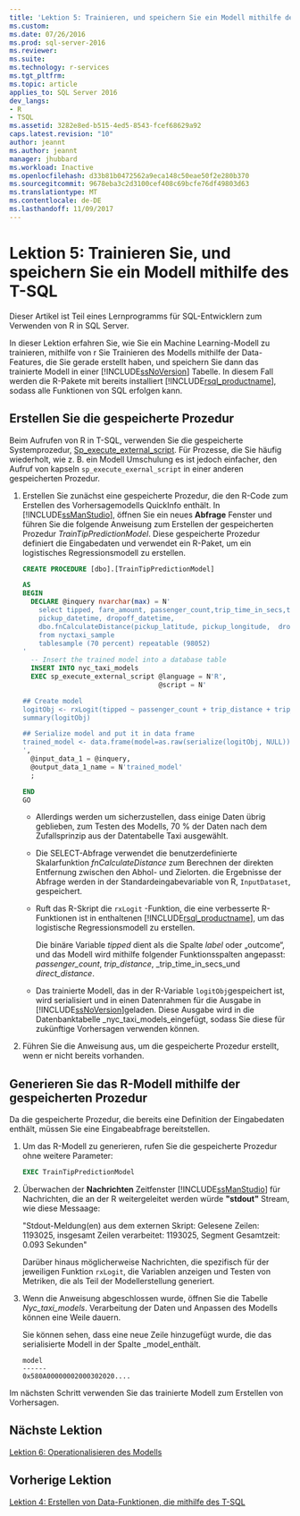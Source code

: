 ```yaml
---
title: 'Lektion 5: Trainieren, und speichern Sie ein Modell mithilfe des T-SQL | Microsoft Docs'
ms.custom: 
ms.date: 07/26/2016
ms.prod: sql-server-2016
ms.reviewer: 
ms.suite: 
ms.technology: r-services
ms.tgt_pltfrm: 
ms.topic: article
applies_to: SQL Server 2016
dev_langs:
- R
- TSQL
ms.assetid: 3282e8ed-b515-4ed5-8543-fcef68629a92
caps.latest.revision: "10"
author: jeannt
ms.author: jeannt
manager: jhubbard
ms.workload: Inactive
ms.openlocfilehash: d33b81b0472562a9eca148c50eae50f2e280b370
ms.sourcegitcommit: 9678eba3c2d3100cef408c69bcfe76df49803d63
ms.translationtype: MT
ms.contentlocale: de-DE
ms.lasthandoff: 11/09/2017
---
```

# <a name="lesson-5-train-and-save-a-model-using-t-sql"></a>Lektion 5: Trainieren Sie, und speichern Sie ein Modell mithilfe des T-SQL

Dieser Artikel ist Teil eines Lernprogramms für SQL-Entwicklern zum Verwenden von R in SQL Server.

In dieser Lektion erfahren Sie, wie Sie ein Machine Learning-Modell zu trainieren, mithilfe von r Sie Trainieren des Modells mithilfe der Data-Features, die Sie gerade erstellt haben, und speichern Sie dann das trainierte Modell in einer [!INCLUDE[ssNoVersion](../../includes/ssnoversion-md.md)] Tabelle. In diesem Fall werden die R-Pakete mit bereits installiert [!INCLUDE[rsql_productname](../../includes/rsql-productname-md.md)], sodass alle Funktionen von SQL erfolgen kann.

## <a name="create-the-stored-procedure"></a>Erstellen Sie die gespeicherte Prozedur

Beim Aufrufen von R in T-SQL, verwenden Sie die gespeicherte Systemprozedur, [Sp_execute_external_script](../../relational-databases/system-stored-procedures/sp-execute-external-script-transact-sql.md). Für Prozesse, die Sie häufig wiederholt, wie z. B. ein Modell Umschulung es ist jedoch einfacher, den Aufruf von kapseln `sp_execute_exernal_script` in einer anderen gespeicherten Prozedur.

1.  Erstellen Sie zunächst eine gespeicherte Prozedur, die den R-Code zum Erstellen des Vorhersagemodells QuickInfo enthält. In [!INCLUDE[ssManStudio](../../includes/ssmanstudio-md.md)], öffnen Sie ein neues **Abfrage** Fenster und führen Sie die folgende Anweisung zum Erstellen der gespeicherten Prozedur _TrainTipPredictionModel_. Diese gespeicherte Prozedur definiert die Eingabedaten und verwendet ein R-Paket, um ein logistisches Regressionsmodell zu erstellen.

    ```SQL
    CREATE PROCEDURE [dbo].[TrainTipPredictionModel]
    
    AS
    BEGIN
      DECLARE @inquery nvarchar(max) = N'
        select tipped, fare_amount, passenger_count,trip_time_in_secs,trip_distance,
        pickup_datetime, dropoff_datetime,
        dbo.fnCalculateDistance(pickup_latitude, pickup_longitude,  dropoff_latitude, dropoff_longitude) as direct_distance
        from nyctaxi_sample
        tablesample (70 percent) repeatable (98052)
    '
      -- Insert the trained model into a database table
      INSERT INTO nyc_taxi_models
      EXEC sp_execute_external_script @language = N'R',
                                      @script = N'
    
    ## Create model
    logitObj <- rxLogit(tipped ~ passenger_count + trip_distance + trip_time_in_secs + direct_distance, data = InputDataSet)
    summary(logitObj)
    
    ## Serialize model and put it in data frame
    trained_model <- data.frame(model=as.raw(serialize(logitObj, NULL)));
    ',
      @input_data_1 = @inquery,
      @output_data_1_name = N'trained_model'
      ;
    
    END
    GO
    ```

    - Allerdings werden um sicherzustellen, dass einige Daten übrig geblieben, zum Testen des Modells, 70 % der Daten nach dem Zufallsprinzip aus der Datentabelle Taxi ausgewählt.
    
    - Die SELECT-Abfrage verwendet die benutzerdefinierte Skalarfunktion _fnCalculateDistance_ zum Berechnen der direkten Entfernung zwischen den Abhol- und Zielorten.  die Ergebnisse der Abfrage werden in der Standardeingabevariable von R, `InputDataset`, gespeichert.
  
    - Ruft das R-Skript die `rxLogit` -Funktion, die eine verbesserte R-Funktionen ist in enthaltenen [!INCLUDE[rsql_productname](../../includes/rsql-productname-md.md)], um das logistische Regressionsmodell zu erstellen.
  
        Die binäre Variable _tipped_ dient als die Spalte *label* oder „outcome“, und das Modell wird mithilfe folgender Funktionsspalten angepasst:  _passenger_count_, _trip_distance_, _trip_time_in_secs_und _direct_distance_.
  
    -   Das trainierte Modell, das in der R-Variable `logitObj`gespeichert ist, wird serialisiert und in einen Datenrahmen für die Ausgabe in [!INCLUDE[ssNoVersion](../../includes/ssnoversion-md.md)]geladen. Diese Ausgabe wird in die Datenbanktabelle _nyc_taxi_models_eingefügt, sodass Sie diese für zukünftige Vorhersagen verwenden können.
  
2.  Führen Sie die Anweisung aus, um die gespeicherte Prozedur erstellt, wenn er nicht bereits vorhanden.

## <a name="generate-the-r-model-using-the-stored-procedure"></a>Generieren Sie das R-Modell mithilfe der gespeicherten Prozedur

Da die gespeicherte Prozedur, die bereits eine Definition der Eingabedaten enthält, müssen Sie eine Eingabeabfrage bereitstellen.

1. Um das R-Modell zu generieren, rufen Sie die gespeicherte Prozedur ohne weitere Parameter:

    ```SQL
    EXEC TrainTipPredictionModel
    ```

2. Überwachen der **Nachrichten** Zeitfenster [!INCLUDE[ssManStudio](../../includes/ssmanstudio-md.md)] für Nachrichten, die an der R weitergeleitet werden würde **"stdout"** Stream, wie diese Messaage: 

    "Stdout-Meldung(en) aus dem externen Skript: Gelesene Zeilen: 1193025, insgesamt Zeilen verarbeitet: 1193025, Segment Gesamtzeit: 0.093 Sekunden"

    Darüber hinaus möglicherweise Nachrichten, die spezifisch für der jeweiligen Funktion `rxLogit`, die Variablen anzeigen und Testen von Metriken, die als Teil der Modellerstellung generiert.

3.  Wenn die Anweisung abgeschlossen wurde, öffnen Sie die Tabelle *Nyc_taxi_models*. Verarbeitung der Daten und Anpassen des Modells können eine Weile dauern.

    Sie können sehen, dass eine neue Zeile hinzugefügt wurde, die das serialisierte Modell in der Spalte _model_enthält.

    ```
    model
    ------
    0x580A00000002000302020....
    ```

Im nächsten Schritt verwenden Sie das trainierte Modell zum Erstellen von Vorhersagen.

## <a name="next-lesson"></a>Nächste Lektion

[Lektion 6: Operationalisieren des Modells](../tutorials/sqldev-operationalize-the-model.md)

## <a name="previous-lesson"></a>Vorherige Lektion

[Lektion 4: Erstellen von Data-Funktionen, die mithilfe des T-SQL](..//tutorials/sqldev-create-data-features-using-t-sql.md)


